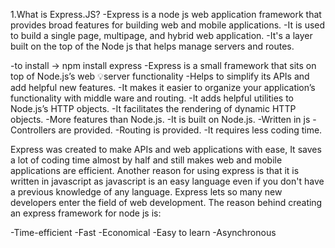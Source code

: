 1.What is Express.JS?
-Express is a node js web application framework that provides broad features for building web and mobile applications.
-It is used to build a single page, multipage, and hybrid web application.
-It's a layer built on the top of the Node js that helps manage servers and routes.

-to install -> npm install express
-Express is a small framework that sits on top of Node.js’s web 💡server functionality
-Helps to simplify its APIs and add helpful new features.
-It makes it easier to organize your application’s functionality with middle ware and routing.
-It adds helpful utilities to Node.js’s HTTP objects.
-It facilitates the rendering of dynamic HTTP objects.
-More features than Node.js.
-It is built on Node.js.
-Written in js
-Controllers are provided.
-Routing is provided.
-It requires less coding time.

<!-- 2.Why Express.JS? -->
Express was created to make APIs and web applications with ease,
It saves a lot of coding time almost by half and still makes web and
mobile applications are efficient.
Another reason for using express is that it is written in javascript as javascript is an easy language even if you don't have a previous
knowledge of any language. Express lets so many new developers enter the field of web development.
The reason behind creating an express framework for node js is:

-Time-efficient
-Fast
-Economical
-Easy to learn
-Asynchronous